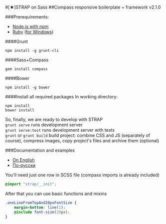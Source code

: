 #\[★\]STRAP on Sass
##Compass responsive boilerplate + framework v2.1.0

###Prerequirements:
* [Node.js with npm](http://nodejs.org/)
* [Ruby](https://www.ruby-lang.org) ([for Windows](http://rubyinstaller.org/))

####Grunt
```shell
npm install -g grunt-cli
```
####Sass+Compass
```shell
gem install compass
```
####Bower
```shell
npm install -g bower
```
####Install all required packages
In working directory:
```shell
npm install
bower install
```


So, finally, we are ready to develop with STRAP  
`grunt serve` runs development server  
`grunt serve:test` runs development server with tests  
`grunt` or `grunt build` build project: combine CSS and JS (separately of course), compress images, copy project's files and archive them (optional)


###Documentation and examples
* [On English](http://pfrankov.github.io/strap/?lang=en)  
* [По-русски](http://pfrankov.github.io/strap/)

You'll need just one row in SCSS file (compass imports is already included)
```scss
@import "strap/__init";
```

After that you can use basic functions and mixins
```scss
.oneLineFromTopAnd20pxFontSize {
	margin-bottom: line(1);
	@include font-size(20px);
}
```